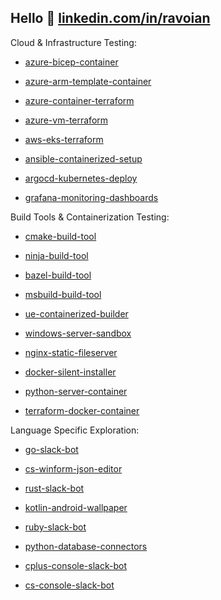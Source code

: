 ## Hello 👋 [linkedin.com/in/ravoian](https://www.linkedin.com/in/ravoian)

Cloud & Infrastructure Testing:

- [azure-bicep-container](https://github.com/ravoian/azure-bicep-container)

- [azure-arm-template-container](https://github.com/ravoian/azure-arm-template-container)

- [azure-container-terraform](https://github.com/ravoian/azure-container-terraform)

- [azure-vm-terraform](https://github.com/ravoian/azure-vm-terraform)

- [aws-eks-terraform](https://github.com/ravoian/aws-eks-terraform)

- [ansible-containerized-setup](https://github.com/ravoian/ansible-containerized-setup)

- [argocd-kubernetes-deploy](https://github.com/ravoian/argocd-kubernetes-deploy)

- [grafana-monitoring-dashboards](https://github.com/ravoian/grafana-monitoring-dashboards)

Build Tools & Containerization Testing:

- [cmake-build-tool](https://github.com/ravoian/cmake-build-tool)

- [ninja-build-tool](https://github.com/ravoian/ninja-build-tool)

- [bazel-build-tool](https://github.com/ravoian/bazel-build-tool)

- [msbuild-build-tool](https://github.com/ravoian/msbuild-build-tool)

- [ue-containerized-builder](https://github.com/ravoian/ue-containerized-builder)

- [windows-server-sandbox](https://github.com/ravoian/windows-server-sandbox)

- [nginx-static-fileserver](https://github.com/ravoian/nginx-static-fileserver)

- [docker-silent-installer](https://github.com/ravoian/docker-silent-installer)

- [python-server-container](https://github.com/ravoian/python-server-container)

- [terraform-docker-container](https://github.com/ravoian/terraform-docker-container)

Language Specific Exploration:

- [go-slack-bot](https://github.com/ravoian/go-slack-bot)

- [cs-winform-json-editor](https://github.com/ravoian/cs-winform-json-editor)

- [rust-slack-bot](https://github.com/ravoian/rust-slack-bot)

- [kotlin-android-wallpaper](https://github.com/ravoian/kotlin-android-wallpaper)

- [ruby-slack-bot](https://github.com/ravoian/ruby-slack-bot)

- [python-database-connectors](https://github.com/ravoian/python-database-connectors)

- [cplus-console-slack-bot](https://github.com/ravoian/cplus-console-slack-bot)

- [cs-console-slack-bot](https://github.com/ravoian/cs-console-slack-bot)
